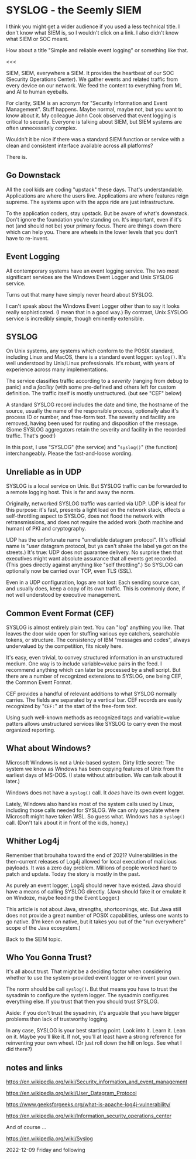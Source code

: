# SYSLOG - the Seemly SIEM

>>>




I think you might get a wider audience if you used a less technical title.
I don't know what SIEM is, so I wouldn't click on a link. I also didn't know what SIEM or SOC meant.

How about a title "Simple and reliable event logging" or something like that.



<<<

SIEM, SIEM, everywhere a SIEM.
It provides the heartbeat of our SOC (Security Operations Center).
We gather events and related traffic from every device on our network.
We feed the content to everything from ML and AI to human eyeballs.

For clarity, SIEM is an acronym for "Security Information and Event
Management". Stuff happens. Maybe normal, maybe not, but you want
to know about it. My colleague John Cook observed that event logging is
critical to security. Everyone is talking about SIEM, but SIEM systems
are often unnecessarily complex.

Wouldn't it be nice if there was a standard SIEM function or service
with a clean and consistent interface available across all platforms?

There is.

## Go Downstack

All the cool kids are coding "upstack" these days. That's understandable.
Applications are where the users live. Applications are where features
reign supreme. The systems upon with the apps ride are just infrastructure.

To the application coders, stay upstack. But be aware of what's downstack.
Don't ignore the foundation you're standing on. It's important, even if
it's not (and should not be) your primary focus. There are things down
there which can help you. There are wheels in the lower levels that you
don't have to re-invent.

## Event Logging

All contemporary systems have an event logging service.
The two most significant services are the Windows Event Logger
and Unix SYSLOG service.

Turns out that many have simply never heard about SYSLOG.

I can't speak about the Windows Event Logger other than to say
it looks really sophisticated. (I mean that in a good way.)
By contrast, Unix SYSLOG service is incredibly simple,
though eminently extensible.

## SYSLOG

On Unix systems, any systems which conform to the POSIX standard,
including Linux and MacOS, there is a standard event logger:
`syslog()`. It's well understood by Unix/Linux professionals.
It's robust, with years of experience across many implementations.

The service classifies traffic according to a *severity* (ranging from
debug to panic) and a *facility* (with some pre-defined and others
left for custom definition. The traffic itself is mostly unstructured.
(but see "CEF" below)

A standard SYSLOG record includes
the date and time, the hostname of the source, usually the name
of the responsible process, optionally also it's process ID or number,
and free-form text. The severity and facility are removed, having been
used for routing and disposition of the message. (Some SYSLOG aggregators
retain the severity and facility in the recorded traffic. That's good!)

In this post, I use "SYSLOG" (the service) and "`syslog()`"
(the function) interchangeably. Please the fast-and-loose wording.

## Unreliable as in UDP

SYSLOG is a local service on Unix.
But SYSLOG traffic can be forwarded to a remote logging host.
This is far and away the norm.

Originally, networked SYSLOG traffic was carried via UDP.
UDP is ideal for this purpose: it's fast, presents a light load
on the network stack, effects a self-throttling aspect to SYSLOG,
does not flood the network with retransmissions, and does not require
the added work (both machine and human) of PKI and cryptography.

UDP has the unfortunate name "unreliable datagram protocol".
(It's official name is "*user* datagram protocol, but ya can't shake
the label ya got on the streets.) It's true: UDP does not guarantee
delivery. No surprise then that executives might want absolute
assurance that all events get recorded. (This goes directly against
anything like "self throttling".) So SYSLOG can optionally now
be carried ovar TCP, even TLS (SSL).

Even in a UDP configuration, logs are not lost:
Each sending source can, and usually does, keep a copy of its own traffic.
This is commonly done, if not well understood by executive management.

## Common Event Format (CEF)

SYSLOG is almost entirely plain text.
You can "log" anything you like. That leaves the door wide open
for stuffing various eye catchers, searchable tokens, or structure.
The consistency of IBM "messages and codes", always undervalued
by the competition, fits nicely here.

It's easy, even trivial, to convey structured information in an
unstructured medium. One way is to include variable=value pairs
in the feed. I recommend anything which can later be processed
by a shell script. But there are a number of recognized extensions
to SYSLOG, one being CEF, the Common Event Format.

CEF provides a handful of relevant additions to what SYSLOG
normally carries. The fields are separated by a vertical bar.
CEF records are easily recognized by "`CEF:`" at the start
of the free-form text.

Using such well-known methods as recognized tags and variable=value
patters allows unstructured services like SYSLOG to carry even the most
organized reporting.

## What about Windows?

Microsoft Windows is not a Unix-based system.
Dirty little secret: The system we know as Windows has been copying
features of Unix from the earliest days of MS-DOS. (I state without
attribution. We can talk about it later.)

Windows does not have a `syslog()` call.
It *does* have its own event logger.

Lately, Windows also handles most of the system calls used by Linux,
including those calls needed for SYSLOG. We can only speculate
where Microsoft might have taken WSL. So guess what. Windows has
a `syslog()` call. (Don't talk about it in front of the kids, honey.)

## Whither Log4j

Remember that brouhaha toward the end of 2021?
Vulnerabilities in the then-current releases of Log4j allowed for
local execution of malicious payloads. It was a zero day problem.
Millions of people worked hard to patch and update. Today the story
is mostly in the past.

As purely an event logger,
Log4j should never have existed.
Java should have a means of calling SYSLOG directly.
(Java should fake it or emulate it on Windoze, maybe feeding
the Event Logger.)

This article is not about Java, strengths, shortcomings, etc.
But Java still does not provide a great number of POSIX capabilities,
unless one wants to go native. (I'm keen on native, but it takes you
out of the "run everywhere" scope of the Java ecosystem.)

Back to the SEIM topic.

## Who You Gonna Trust?

It's all about trust.
That might be a deciding factor when considering whether to use
the system-provided event logger or re-invent your own.

The norm should be call `syslog()`. But that means you have to trust
the sysadmin to configure the system logger. The sysadmin configures
everything else. If you trust that then you should trust SYSLOG.

Aside: if you don't trust the sysadmin, it's arguable that
you have bigger problems than lack of trustworthy logging.

In any case, SYSLOG is your best starting point.
Look into it. Learn it. Lean on it. Maybe you'll like it.
If not, you'll at least have a strong reference for reinventing
your own wheel. (Or just roll down the hill on logs.
See what I did there?)

## notes and links

https://en.wikipedia.org/wiki/Security_information_and_event_management

https://en.wikipedia.org/wiki/User_Datagram_Protocol

https://www.geeksforgeeks.org/what-is-apache-log4j-vulnerability/

https://en.wikipedia.org/wiki/Information_security_operations_center

And of course ...

https://en.wikipedia.org/wiki/Syslog

2022-12-09 Friday and following


